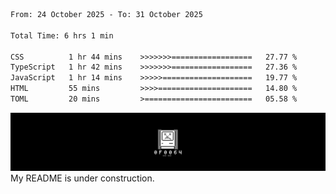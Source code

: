 <!--START_SECTION:waka-->

```txt
From: 24 October 2025 - To: 31 October 2025

Total Time: 6 hrs 1 min

CSS          1 hr 44 mins    >>>>>>>==================   27.77 %
TypeScript   1 hr 42 mins    >>>>>>>==================   27.36 %
JavaScript   1 hr 14 mins    >>>>>====================   19.77 %
HTML         55 mins         >>>>=====================   14.80 %
TOML         20 mins         >========================   05.58 %
```

<!--END_SECTION:waka-->

<img src="https://raw.githubusercontent.com/n3xta/image-hosting/main/img/202411032331174.png"/>
My README is under construction. 
